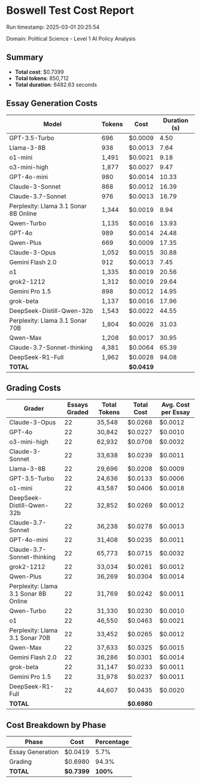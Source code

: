 # Boswell Test Cost Report

Run timestamp: 2025-03-01 20:25:54

Domain: Political Science - Level 1 AI Policy Analysis

## Summary

- **Total cost**: $0.7399
- **Total tokens**: 850,712
- **Total duration**: 6482.63 seconds

## Essay Generation Costs

| Model | Tokens | Cost | Duration (s) |
|-------|--------|------|--------------|
| GPT-3.5-Turbo | 696 | $0.0009 | 4.50 |
| Llama-3-8B | 938 | $0.0013 | 7.64 |
| o1-mini | 1,491 | $0.0021 | 9.18 |
| o3-mini-high | 1,877 | $0.0027 | 9.47 |
| GPT-4o-mini | 980 | $0.0014 | 10.33 |
| Claude-3-Sonnet | 868 | $0.0012 | 16.39 |
| Claude-3.7-Sonnet | 976 | $0.0013 | 16.79 |
| Perplexity: Llama 3.1 Sonar 8B Online | 1,344 | $0.0019 | 8.94 |
| Qwen-Turbo | 1,135 | $0.0016 | 13.93 |
| GPT-4o | 989 | $0.0014 | 24.48 |
| Qwen-Plus | 669 | $0.0009 | 17.35 |
| Claude-3-Opus | 1,052 | $0.0015 | 30.88 |
| Gemini Flash 2.0 | 912 | $0.0013 | 7.45 |
| o1 | 1,335 | $0.0019 | 20.56 |
| grok2-1212 | 1,312 | $0.0019 | 29.64 |
| Gemini Pro 1.5 | 898 | $0.0012 | 14.95 |
| grok-beta | 1,137 | $0.0016 | 17.96 |
| DeepSeek-Distill-Qwen-32b | 1,543 | $0.0022 | 44.55 |
| Perplexity: Llama 3.1 Sonar 70B | 1,804 | $0.0026 | 31.03 |
| Qwen-Max | 1,208 | $0.0017 | 30.95 |
| Claude-3.7-Sonnet-thinking | 4,381 | $0.0064 | 65.39 |
| DeepSeek-R1-Full | 1,962 | $0.0028 | 94.08 |
| **TOTAL** | | **$0.0419** | |

## Grading Costs

| Grader | Essays Graded | Total Tokens | Total Cost | Avg. Cost per Essay |
|--------|---------------|--------------|------------|---------------------|
| Claude-3-Opus | 22 | 35,548 | $0.0268 | $0.0012 |
| GPT-4o | 22 | 30,842 | $0.0227 | $0.0010 |
| o3-mini-high | 22 | 62,932 | $0.0708 | $0.0032 |
| Claude-3-Sonnet | 22 | 33,638 | $0.0239 | $0.0011 |
| Llama-3-8B | 22 | 29,696 | $0.0208 | $0.0009 |
| GPT-3.5-Turbo | 22 | 24,636 | $0.0133 | $0.0006 |
| o1-mini | 22 | 43,587 | $0.0406 | $0.0018 |
| DeepSeek-Distill-Qwen-32b | 22 | 32,852 | $0.0269 | $0.0012 |
| Claude-3.7-Sonnet | 22 | 36,238 | $0.0278 | $0.0013 |
| GPT-4o-mini | 22 | 31,408 | $0.0235 | $0.0011 |
| Claude-3.7-Sonnet-thinking | 22 | 65,773 | $0.0715 | $0.0032 |
| grok2-1212 | 22 | 33,034 | $0.0261 | $0.0012 |
| Qwen-Plus | 22 | 36,269 | $0.0304 | $0.0014 |
| Perplexity: Llama 3.1 Sonar 8B Online | 22 | 31,769 | $0.0242 | $0.0011 |
| Qwen-Turbo | 22 | 31,330 | $0.0230 | $0.0010 |
| o1 | 22 | 46,550 | $0.0463 | $0.0021 |
| Perplexity: Llama 3.1 Sonar 70B | 22 | 33,452 | $0.0265 | $0.0012 |
| Qwen-Max | 22 | 37,633 | $0.0325 | $0.0015 |
| Gemini Flash 2.0 | 22 | 36,286 | $0.0301 | $0.0014 |
| grok-beta | 22 | 31,147 | $0.0233 | $0.0011 |
| Gemini Pro 1.5 | 22 | 31,978 | $0.0237 | $0.0011 |
| DeepSeek-R1-Full | 22 | 44,607 | $0.0435 | $0.0020 |
| **TOTAL** | | | **$0.6980** | |

## Cost Breakdown by Phase

| Phase | Cost | Percentage |
|-------|------|------------|
| Essay Generation | $0.0419 | 5.7% |
| Grading | $0.6980 | 94.3% |
| **TOTAL** | **$0.7399** | **100%** |
